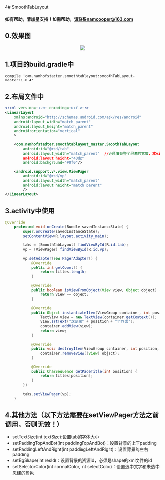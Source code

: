 4# SmoothTabLayout

#### 如有帮助，请加星支持！如需帮助，请联系namcooper@163.com

## 0.效果图
<center><img src="http://img.ksban.cn/SmoothTabLayout1.gif"/></center>

## 1.项目的build.gradle中
```grovvy
compile 'com.namhofstadter.smoothtablayout:smoothTabLayout-master:1.0.4'
```

## 2.布局文件中
```xml
<?xml version="1.0" encoding="utf-8"?>
<LinearLayout
    xmlns:android="http://schemas.android.com/apk/res/android"
    android:layout_width="match_parent"
    android:layout_height="match_parent"
    android:orientation="vertical"
    >

    <com.namhofstadter.smoothtablayout_master.SmoothTabLayout
        android:id="@+id/tab"
        android:layout_width="match_parent"  //必须填充整个屏幕的宽度，本view和父/爷/祖View都必须充满这个屏幕的宽度！！！
        android:layout_height="40dp"
        android:background="#0f0"/>

    <android.support.v4.view.ViewPager
        android:id="@+id/vp"
        android:layout_width="match_parent"
        android:layout_height="match_parent"
        />
</LinearLayout>
```

## 3.activity中使用
```java
@Override
    protected void onCreate(Bundle savedInstanceState) {
        super.onCreate(savedInstanceState);
        setContentView(R.layout.activity_main);

        tabs = (SmoothTabLayout) findViewById(R.id.tab);
        vp = (ViewPager) findViewById(R.id.vp);

        vp.setAdapter(new PagerAdapter() {
            @Override
            public int getCount() {
                return titles.length;
            }

            @Override
            public boolean isViewFromObject(View view, Object object) {
                return view == object;
            }

            @Override
            public Object instantiateItem(ViewGroup container, int position) {
                TextView view = new TextView(container.getContext());
                view.setText("这是第" + position + "个界面");
                container.addView(view);
                return view;
            }

            @Override
            public void destroyItem(ViewGroup container, int position, Object object) {
                container.removeView((View) object);
            }

            @Override
            public CharSequence getPageTitle(int position) {
                return titles[position];
            }
        });

        tabs.setViewPager(vp);
    }
```

## 4.其他方法（以下方法需要在setViewPager方法之前调用，否则无效！）

+ setTextSize(int textSize):设置tab的字体大小
+ setPaddingTopAndBot(int paddingTopAndBot)：设置背景的上下padding
+ setPaddingLeftAndRight(int paddingLeftAndRight)：设置背景的左右padding
+ setBgShape(int resId)：设置背景的资源id，必须是shape的xml文件的id
+ setSelectorColor(int normalColor, int selectColor)：设置选中文字和未选中恩建的颜色
